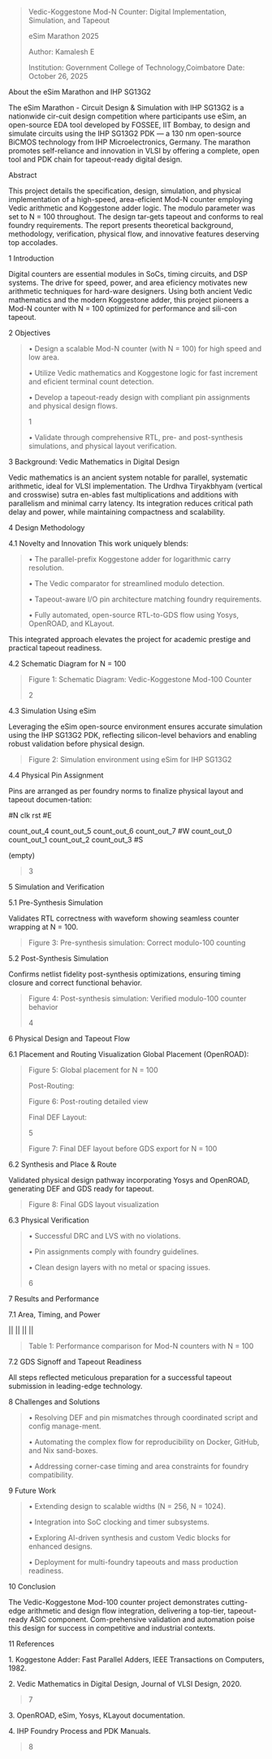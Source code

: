 > Vedic-Koggestone Mod-N Counter: Digital Implementation, Simulation,
> and Tapeout
>
> eSim Marathon 2025
>
> Author: Kamalesh E
>
> Institution: Government College of Technology,Coimbatore Date: October
> 26, 2025

About the eSim Marathon and IHP SG13G2

The eSim Marathon - Circuit Design & Simulation with IHP SG13G2 is a
nationwide cir-cuit design competition where participants use eSim, an
open-source EDA tool developed by FOSSEE, IIT Bombay, to design and
simulate circuits using the IHP SG13G2 PDK — a 130 nm open-source BiCMOS
technology from IHP Microelectronics, Germany. The marathon promotes
self-reliance and innovation in VLSI by offering a complete, open tool
and PDK chain for tapeout-ready digital design.

Abstract

This project details the specification, design, simulation, and physical
implementation of a high-speed, area-eficient Mod-N counter employing
Vedic arithmetic and Koggestone adder logic. The modulo parameter was
set to N = 100 throughout. The design tar-gets tapeout and conforms to
real foundry requirements. The report presents theoretical background,
methodology, verification, physical flow, and innovative features
deserving top accolades.

1 Introduction

Digital counters are essential modules in SoCs, timing circuits, and DSP
systems. The drive for speed, power, and area eficiency motivates new
arithmetic techniques for hard-ware designers. Using both ancient Vedic
mathematics and the modern Koggestone adder, this project pioneers a
Mod-N counter with N = 100 optimized for performance and sili-con
tapeout.

2 Objectives

> • Design a scalable Mod-N counter (with N = 100) for high speed and
> low area.
>
> • Utilize Vedic mathematics and Koggestone logic for fast increment
> and eficient terminal count detection.
>
> • Develop a tapeout-ready design with compliant pin assignments and
> physical design flows.
>
> 1
>
> • Validate through comprehensive RTL, pre- and post-synthesis
> simulations, and physical layout verification.

3 Background: Vedic Mathematics in Digital Design

Vedic mathematics is an ancient system notable for parallel, systematic
arithmetic, ideal for VLSI implementation. The Urdhva Tiryakbhyam
(vertical and crosswise) sutra en-ables fast multiplications and
additions with parallelism and minimal carry latency. Its integration
reduces critical path delay and power, while maintaining compactness and
scalability.

4 Design Methodology

4.1 Novelty and Innovation This work uniquely blends:

> • The parallel-prefix Koggestone adder for logarithmic carry
> resolution.
>
> • The Vedic comparator for streamlined modulo detection.
>
> • Tapeout-aware I/O pin architecture matching foundry requirements.
>
> • Fully automated, open-source RTL-to-GDS flow using Yosys, OpenROAD,
> and KLayout.

This integrated approach elevates the project for academic prestige and
practical tapeout readiness.

4.2 Schematic Diagram for N = 100

> Figure 1: Schematic Diagram: Vedic-Koggestone Mod-100 Counter
>
> 2

4.3 Simulation Using eSim

Leveraging the eSim open-source environment ensures accurate simulation
using the IHP SG13G2 PDK, reflecting silicon-level behaviors and
enabling robust validation before physical design.

> Figure 2: Simulation environment using eSim for IHP SG13G2

4.4 Physical Pin Assignment

Pins are arranged as per foundry norms to finalize physical layout and
tapeout documen-tation:

\#N clk rst \#E

count_out_4 count_out_5 count_out_6 count_out_7 \#W count_out_0
count_out_1 count_out_2 count_out_3 \#S

(empty)

> 3

5 Simulation and Verification

5.1 Pre-Synthesis Simulation

Validates RTL correctness with waveform showing seamless counter
wrapping at N = 100.

> Figure 3: Pre-synthesis simulation: Correct modulo-100 counting

5.2 Post-Synthesis Simulation

Confirms netlist fidelity post-synthesis optimizations, ensuring timing
closure and correct functional behavior.

> Figure 4: Post-synthesis simulation: Verified modulo-100 counter
> behavior
>
> 4

6 Physical Design and Tapeout Flow

6.1 Placement and Routing Visualization Global Placement (OpenROAD):

> Figure 5: Global placement for N = 100
>
> Post-Routing:
>
> Figure 6: Post-routing detailed view
>
> Final DEF Layout:
>
> 5
>
> Figure 7: Final DEF layout before GDS export for N = 100

6.2 Synthesis and Place & Route

Validated physical design pathway incorporating Yosys and OpenROAD,
generating DEF and GDS ready for tapeout.

> Figure 8: Final GDS layout visualization

6.3 Physical Verification

> • Successful DRC and LVS with no violations.
>
> • Pin assignments comply with foundry guidelines.
>
> • Clean design layers with no metal or spacing issues.
>
> 6

7 Results and Performance

7.1 Area, Timing, and Power

||
||
||
||

> Table 1: Performance comparison for Mod-N counters with N = 100

7.2 GDS Signoff and Tapeout Readiness

All steps reflected meticulous preparation for a successful tapeout
submission in leading-edge technology.

8 Challenges and Solutions

> • Resolving DEF and pin mismatches through coordinated script and
> config manage-ment.
>
> • Automating the complex flow for reproducibility on Docker, GitHub,
> and Nix sand-boxes.
>
> • Addressing corner-case timing and area constraints for foundry
> compatibility.

9 Future Work

> • Extending design to scalable widths (N = 256, N = 1024).
>
> • Integration into SoC clocking and timer subsystems.
>
> • Exploring AI-driven synthesis and custom Vedic blocks for enhanced
> designs.
>
> • Deployment for multi-foundry tapeouts and mass production readiness.

10 Conclusion

The Vedic-Koggestone Mod-100 counter project demonstrates cutting-edge
arithmetic and design flow integration, delivering a top-tier,
tapeout-ready ASIC component. Com-prehensive validation and automation
poise this design for success in competitive and industrial contexts.

11 References

1\. Koggestone Adder: Fast Parallel Adders, IEEE Transactions on
Computers, 1982.

2\. Vedic Mathematics in Digital Design, Journal of VLSI Design, 2020.

> 7

3\. OpenROAD, eSim, Yosys, KLayout documentation.

4\. IHP Foundry Process and PDK Manuals.

> 8
